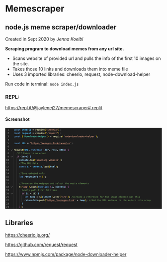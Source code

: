 # Memescraper

## node.js meme scraper/downloader

Created in Sept 2020 by _Jenna Koelbl_

**Scraping program to download memes from any url site.**

- Scans website of provided url and pulls the info of the first 10 images on the site.
- Takes those 10 links and downloads them into meme file
- Uses 3 imported libraries: cheerio, request, node-download-helper

Run code in terminal: `node index.js`

### REPL:

https://repl.it/@jaylenej27/memescraper#.replit

#### Screenshot

<img src="./ssscrape.png" alt="screenshot of opening code" />

## Libraries

https://cheerio.js.org/

https://github.com/request/request

https://www.npmjs.com/package/node-downloader-helper
